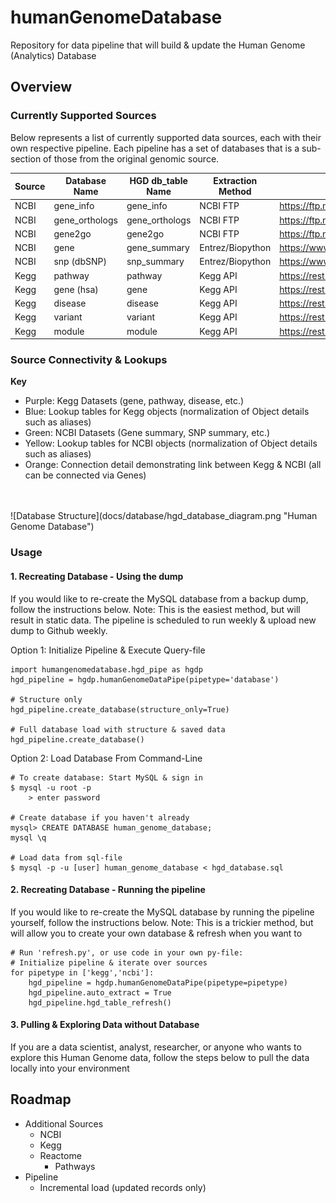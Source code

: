 # humanGenomeDatabase
Repository for data pipeline that will build & update the Human Genome (Analytics) Database

## Overview

### Currently Supported Sources
Below represents a list of currently supported data sources, each with their own respective pipeline. 
Each pipeline has a set of databases that is a sub-section of those from the original genomic source.


| Source    | Database Name  | HGD db_table Name | Extraction Method | Source Link                                                                         |
| ----------| -------------- | ----------------- | ----------------- | ------------------------------------------------------------------------------------
| NCBI      | gene_info      | gene_info         | NCBI FTP          | https://ftp.ncbi.nlm.nih.gov/gene/DATA/GENE_INFO/Mammalia/Homo_sapiens.gene_info.gz |
| NCBI      | gene_orthologs | gene_orthologs    | NCBI FTP          | https://ftp.ncbi.nlm.nih.gov/gene/DATA/gene_orthologs.gz |
| NCBI      | gene2go        | gene2go           | NCBI FTP          | https://ftp.ncbi.nlm.nih.gov/gene/DATA/gene2go.gz |
| NCBI      | gene           | gene_summary      | Entrez/Biopython  | https://www.ncbi.nlm.nih.gov/gene/ |
| NCBI      | snp (dbSNP)    | snp_summary       | Entrez/Biopython  | https://www.ncbi.nlm.nih.gov/snp/ |
| Kegg      | pathway        | pathway           | Kegg API          | https://rest.kegg.jp/list/pathway/hsa/ |
| Kegg      | gene (hsa)     | gene              | Kegg API          | https://rest.kegg.jp/list/hsa/ |
| Kegg      | disease        | disease           | Kegg API          | https://rest.kegg.jp/list/disease/ |
| Kegg      | variant        | variant           | Kegg API          | https://rest.kegg.jp/list/variant/ |
| Kegg      | module         | module            | Kegg API          | https://rest.kegg.jp/list/module/ |

### Source Connectivity & Lookups

**Key**
- Purple: Kegg Datasets (gene, pathway, disease, etc.)
- Blue: Lookup tables for Kegg objects (normalization of Object details such as aliases)
- Green: NCBI Datasets (Gene summary, SNP summary, etc.)
- Yellow: Lookup tables for NCBI objects (normalization of Object details such as aliases)
- Orange: Connection detail demonstrating link between Kegg & NCBI (all can be connected via Genes)
<br>
<br>
![Database Structure](docs/database/hgd_database_diagram.png "Human Genome Database")

### Usage

#### 1. Recreating Database - Using the dump
If you would like to re-create the MySQL database from a backup dump, follow the instructions below.
Note: This is the easiest method, but will result in static data. The pipeline is scheduled to run weekly & upload new dump to 
Github weekly.

Option 1: Initialize Pipeline & Execute Query-file

```
import humangenomedatabase.hgd_pipe as hgdp
hgd_pipeline = hgdp.humanGenomeDataPipe(pipetype='database')

# Structure only
hgd_pipeline.create_database(structure_only=True)

# Full database load with structure & saved data
hgd_pipeline.create_database()
```

Option 2: Load Database From Command-Line

```
# To create database: Start MySQL & sign in
$ mysql -u root -p
    > enter password

# Create database if you haven't already
mysql> CREATE DATABASE human_genome_database;
mysql \q

# Load data from sql-file
$ mysql -p -u [user] human_genome_database < hgd_database.sql
```


#### 2. Recreating Database - Running the pipeline
If you would like to re-create the MySQL database by running the pipeline yourself, follow the instructions below.
Note: This is a trickier method, but will allow you to create your own database & refresh when you want to 

```
# Run 'refresh.py', or use code in your own py-file:
# Initialize pipeline & iterate over sources
for pipetype in ['kegg','ncbi']:
    hgd_pipeline = hgdp.humanGenomeDataPipe(pipetype=pipetype)
    hgd_pipeline.auto_extract = True
    hgd_pipeline.hgd_table_refresh()
```


#### 3. Pulling & Exploring Data without Database
If you are a data scientist, analyst, researcher, or anyone who wants to explore this Human Genome data, follow the steps below
to pull the data locally into your environment





## Roadmap

- Additional Sources
    - NCBI 
    - Kegg
    - Reactome
        - Pathways
- Pipeline
    - Incremental load (updated records only)
